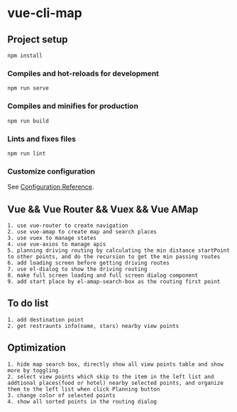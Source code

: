 # vue-cli-map

## Project setup
```
npm install
```

### Compiles and hot-reloads for development
```
npm run serve
```

### Compiles and minifies for production
```
npm run build
```

### Lints and fixes files
```
npm run lint
```

### Customize configuration
See [Configuration Reference](https://cli.vuejs.org/config/).


## Vue && Vue Router && Vuex && Vue AMap
```
1. use vue-router to create navigation
2. use vue-amap to create map and search places
3. use vuex to manage states
4. use vue-axios to manage apis
5. planning driving routing by calculating the min distance startPoint to other points, and do the recursion to get the min passing routes
6. add loading screen before getting driving routes
7. use el-dialog to show the driving routing
8. make full screen loading and full screen dialog component
9. add start place by el-amap-search-box as the routing first point
```
## To do list
```
1. add destination point
2. get restraunts info(name, stars) nearby view points
```

## Optimization
```
1. hide map search box, directly show all view points table and show more by toggling
2. select view points which skip to the item in the left list and addtional places(food or hotel) nearby selected points, and organize them to the left list when click Planning button
3. change color of selected points
4. show all sorted points in the routing dialog
```
